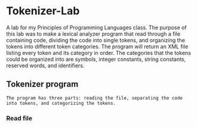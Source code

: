# Tokenizer-Lab

  A lab for my Principles of Programming Languages class. The purpose of this lab was to make a lexical analyzer program that read through a file containing code, dividing the code into single tokens, and organizing the tokens into different token categories. The program will return an XML file listing every token and its category in order. The categories that the tokens could be organized into are symbols, integer constants, string constants, reserved words, and identifiers.

  ## Tokenizer program
    The program has three parts: reading the file, separating the code into tokens, and categorizing the tokens. 

  ### Read file
    
